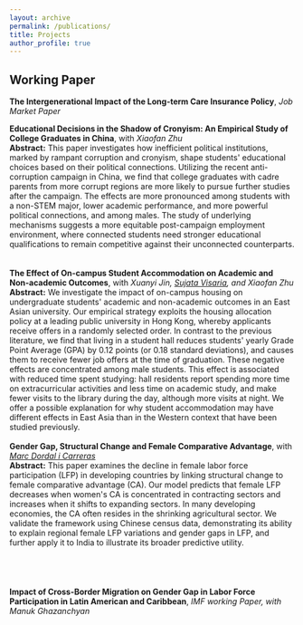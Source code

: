 ```yaml
---
layout: archive
permalink: /publications/
title: Projects
author_profile: true
---
```

## Working Paper
**The Intergenerational Impact of the Long-term Care Insurance Policy**, *Job Market Paper*

**Educational Decisions in the Shadow of Cronyism: An Empirical Study of College Graduates in China**, with *Xiaofan Zhu*
<br>
**Abstract:** This paper investigates how inefficient political institutions, marked by rampant corruption and cronyism, shape students' educational choices based on their political connections. Utilizing the recent anti-corruption campaign in China, we find that college graduates with cadre parents from more corrupt regions are more likely to pursue further studies after the campaign. The effects are more pronounced among students with a non-STEM major, lower academic performance, and more powerful political connections, and among males. The study of underlying mechanisms suggests a more equitable post-campaign employment environment, where connected students need stronger educational qualifications to remain competitive against their unconnected counterparts. <br>
<br>
<br>
**The Effect of On-campus Student Accommodation on Academic and Non-academic Outcomes**, 
with *Xuanyi Jin, [Sujata Visaria](https://apc01.safelinks.protection.outlook.com/?url=https%3A%2F%2Fwww.bayes.city.ac.uk%2Ffaculties-and-research%2Fexperts%2Fsujata-visaria&data=05%7C02%7Ccxiang%40connect.ust.hk%7C1e2724f47e7c42a5094208dd9207f12d%7C6c1d415239d044ca88d9b8d6ddca0708%7C1%7C0%7C638827285053867272%7CUnknown%7CTWFpbGZsb3d8eyJFbXB0eU1hcGkiOnRydWUsIlYiOiIwLjAuMDAwMCIsIlAiOiJXaW4zMiIsIkFOIjoiTWFpbCIsIldUIjoyfQ%3D%3D%7C0%7C%7C%7C&sdata=6zXdN2yJVBbASE9u503tdrHPx3X%2FQPCKPtuMi8BAD2g%3D&reserved=0), and Xiaofan Zhu*
<br>
**Abstract:** We investigate the impact of on-campus housing on undergraduate students' academic and non-academic outcomes in an East Asian university. Our empirical strategy exploits the housing allocation policy at a leading public university in Hong Kong, whereby applicants receive offers in a randomly selected order. In contrast to the previous literature, we find that living in a student hall reduces students' yearly Grade Point Average (GPA) by 0.12 points (or 0.18 standard deviations), and causes them to receive fewer job offers at the time of graduation. These negative effects are concentrated among male students. This effect is associated with reduced time spent studying: hall residents report spending more time on extracurricular activities and less time on academic study, and make fewer visits to the library during the day, although more visits at night. We offer a possible explanation for why student accommodation may have different effects in East Asia than in the Western context that have been studied previously.<br>
<br>
**Gender Gap, Structural Change and Female Comparative Advantage**, with [*Marc Dordal i Carreras*](https://apc01.safelinks.protection.outlook.com/?url=https%3A%2F%2Fmarcdordal.github.io%2F&data=05%7C02%7Ccxiang%40connect.ust.hk%7Cf0b9281d060842169e0108dda71b5d66%7C6c1d415239d044ca88d9b8d6ddca0708%7C1%7C0%7C638850458173818548%7CUnknown%7CTWFpbGZsb3d8eyJFbXB0eU1hcGkiOnRydWUsIlYiOiIwLjAuMDAwMCIsIlAiOiJXaW4zMiIsIkFOIjoiTWFpbCIsIldUIjoyfQ%3D%3D%7C0%7C%7C%7C&sdata=NIHs7Z5tA6utbX9rWOScs%2BZLXc6VkSEFzMyEOKRYzuU%3D&reserved=0) <br>
**Abstract:** This paper examines the decline in female labor force participation (LFP) in developing countries by linking structural change to female comparative advantage (CA). Our model predicts that female LFP decreases when women's CA is concentrated in contracting sectors and increases when it shifts to expanding sectors. In many developing economies, the CA often resides in the shrinking agricultural sector. We validate the framework using Chinese census data, demonstrating its ability to explain regional female LFP variations and gender gaps in LFP, and further apply it to India to illustrate its broader predictive utility. <br>
# <!-- [Slides_April2023](https://www.dropbox.com/scl/fi/99oc9h4x05ns53c4asab7/Slides_Chen-Cassie-Xiang.pdf?rlkey=tb1k63fac888p5qj28tf5ozbc&st=9on2tzx3&dl=0) <br> -->
<br>

**Impact of Cross-Border Migration on Gender Gap in Labor Force Participation in Latin American and Caribbean**, *IMF working Paper, with Manuk Ghazanchyan* <br>
